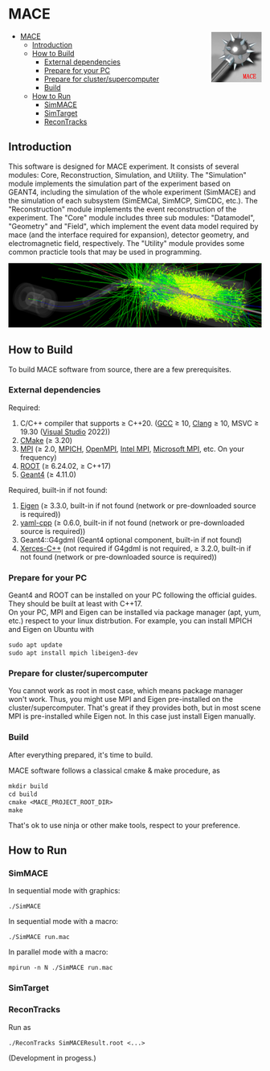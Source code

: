 # MACE

<img align="right" src="document/picture/MACE_logo_100x100.png"/>

- [MACE](#mace)
  - [Introduction](#introduction)
  - [How to Build](#how-to-build)
    - [External dependencies](#external-dependencies)
    - [Prepare for your PC](#prepare-for-your-pc)
    - [Prepare for cluster/supercomputer](#prepare-for-clustersupercomputer)
    - [Build](#build)
  - [How to Run](#how-to-run)
    - [SimMACE](#simmace)
    - [SimTarget](#simtarget)
    - [ReconTracks](#recontracks)

## Introduction

This software is designed for MACE experiment. It consists of several modules: Core, Reconstruction, Simulation, and Utility. The "Simulation" module implements the simulation part of the experiment based on GEANT4, including the simulation of the whole experiment (SimMACE) and the simulation of each subsystem (SimEMCal, SimMCP, SimCDC, etc.). The "Reconstruction" module implements the event reconstruction of the experiment. The "Core" module includes three sub modules: "Datamodel", "Geometry" and "Field", which implement the event data model required by mace (and the interface required for expansion), detector geometry, and electromagnetic field, respectively. The "Utility" module provides some common practicle tools that may be used in programming.

![SimMACE](document/picture/MACE_sim.png)

## How to Build

To build MACE software from source, there are a few prerequisites.

### External dependencies

Required:

1. C/C++ compiler that supports ≥ C++20. ([GCC](https://gcc.gnu.org/) ≥ 10, [Clang](https://clang.llvm.org/) ≥ 10, MSVC ≥ 19.30 ([Visual Studio](https://visualstudio.microsoft.com/) 2022))
2. [CMake](https://cmake.org/) (≥ 3.20)
3. [MPI](https://www.mpi-forum.org/) (≥ 2.0, [MPICH](https://www.mpich.org/), [OpenMPI](https://www.open-mpi.org/), [Intel MPI](https://www.intel.cn/content/www/cn/zh/developer/tools/oneapi/mpi-library.html), [Microsoft MPI](https://github.com/Microsoft/Microsoft-MPI), etc. On your frequency)
4. [ROOT](https://root.cern/) (≥ 6.24.02, ≥ C++17)
5. [Geant4](https://geant4.web.cern.ch/) (≥ 4.11.0)

Required, built-in if not found:

1. [Eigen](https://eigen.tuxfamily.org/) (≥ 3.3.0, built-in if not found (network or pre-downloaded source is required))
2. [yaml-cpp](https://github.com/jbeder/yaml-cpp) (≥ 0.6.0, built-in if not found (network or pre-downloaded source is required))
3. Geant4::G4gdml (Geant4 optional component, built-in if not found)
4. [Xerces-C++](https://xerces.apache.org/xerces-c/) (not required if G4gdml is not required, ≥ 3.2.0, built-in if not found (network or pre-downloaded source is required))

### Prepare for your PC  

Geant4 and ROOT can be installed on your PC following the official guides. They should be built at least with C++17.  
On your PC, MPI and Eigen can be installed via package manager (apt, yum, etc.) respect to your linux distrbution. For example, you can install MPICH and Eigen on Ubuntu with

```shell
sudo apt update
sudo apt install mpich libeigen3-dev
```

### Prepare for cluster/supercomputer  

You cannot work as root in most case, which means package manager won't work. Thus, you might use MPI and Eigen pre-installed on the cluster/supercomputer. That's great if they provides both, but in most scene MPI is pre-installed while Eigen not. In this case just install Eigen manually.

### Build

After everything prepared, it's time to build.  

MACE software follows a classical cmake & make procedure, as

```shell
mkdir build
cd build
cmake <MACE_PROJECT_ROOT_DIR>
make
```

That's ok to use ninja or other make tools, respect to your preference.  

## How to Run

### SimMACE

In sequential mode with graphics:

```shell
./SimMACE
```

In sequential mode with a macro:

```shell
./SimMACE run.mac
```

In parallel mode with a macro:

```shell
mpirun -n N ./SimMACE run.mac
```

### SimTarget



### ReconTracks

Run as

```shell
./ReconTracks SimMACEResult.root <...>
```

(Development in progess.)

